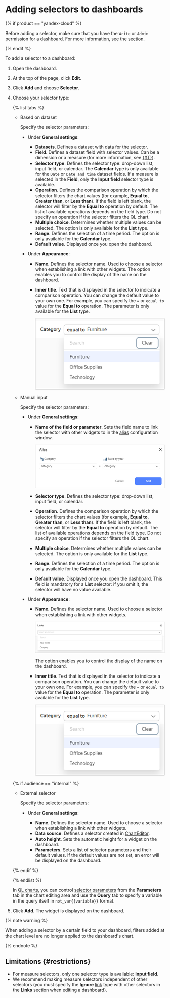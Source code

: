 # Adding selectors to dashboards

{% if product == "yandex-cloud" %}

Before adding a selector, make sure that you have the `Write` or `Admin` permission for a dashboard. For more information, see the [section](../../security/index.md#permissions).

{% endif %}

To add a selector to a dashboard:

1. Open the dashboard.
1. At the top of the page, click **Edit**.
1. Click **Add** and choose **Selector**.
1. Choose your selector type:

   {% list tabs %}

   - Based on dataset

      Specify the selector parameters:

      * Under **General settings**:

         * **Datasets**. Defines a dataset with data for the selector.
         * **Field**. Defines a dataset field with selector values. Can be a dimension or a measure (for more information, see [{#T}](../../concepts/dataset/data-model.md#field)).
         * **Selector type**. Defines the selector type: drop-down list, input field, or calendar. The **Calendar** type is only available for the `Date` or `Date and time` dataset fields. If a measure is selected in the **Field**, only the **Input field** selector type is available.
         * **Operation**. Defines the comparison operation by which the selector filters the chart values (for example, **Equal to**, **Greater than**, or **Less than**). If the field is left blank, the selector will filter by the **Equal to** operation by default. The list of available operations depends on the field type. Do not specify an operation if the selector filters the QL chart.
         * **Multiple choice**. Determines whether multiple values can be selected. The option is only available for the **List** type.
         * **Range**. Defines the selection of a time period. The option is only available for the **Calendar** type.
         * **Default value**. Displayed once you open the dashboard.

      * Under **Appearance**:

         * **Name**. Defines the selector name. Used to choose a selector when establishing a link with other widgets. The option enables you to control the display of the name on the dashboard.
         * **Inner title**. Text that is displayed in the selector to indicate a comparison operation. You can change the default value to your own one. For example, you can specify the `=` or `equal to` value for the **Equal to** operation. The parameter is only available for the **List** type.

            ![image](../../../_assets/datalens/selector-settings/selector-operation-title.png)

   - Manual input

      Specify the selector parameters:

      * Under **General settings**:

         * **Name of the field or parameter**. Sets the field name to link the selector with other widgets to in the [alias](create-alias.md) configuration window.

            ![image](../../../_assets/datalens/selector-settings/field-name.png)

         * **Selector type**. Defines the selector type: drop-down list, input field, or calendar.
         * **Operation**. Defines the comparison operation by which the selector filters the chart values (for example, **Equal to**, **Greater than**, or **Less than**). If the field is left blank, the selector will filter by the **Equal to** operation by default. The list of available operations depends on the field type. Do not specify an operation if the selector filters the QL chart.
         * **Multiple choice**. Determines whether multiple values can be selected. The option is only available for the **List** type.
         * **Range**. Defines the selection of a time period. The option is only available for the **Calendar** type.
         * **Default value**. Displayed once you open the dashboard. This field is mandatory for a **List** selector: if you omit it, the selector will have no value available.

      * Under **Appearance**:

         * **Name**. Defines the selector name. Used to choose a selector when establishing a link with other widgets.

            ![image](../../../_assets/datalens/selector-settings/caption.png)

            The option enables you to control the display of the name on the dashboard.

         * **Inner title**. Text that is displayed in the selector to indicate a comparison operation. You can change the default value to your own one. For example, you can specify the `=` or `equal to` value for the **Equal to** operation. The parameter is only available for the **List** type.

            ![image](../../../_assets/datalens/selector-settings/selector-operation-title.png)

   {% if audience == "internal" %}

   - External selector

      Specify the selector parameters:

      * Under **General settings**:

         * **Name**. Defines the selector name. Used to choose a selector when establishing a link with other widgets.
         * **Data source**. Defines a selector created in [ChartEditor](../../editor/widgets/selector/external.md).
         * **Auto height**. Sets the automatic height for a widget on the dashboard.
         * **Parameters**. Sets a list of selector parameters and their default values. If the default values are not set, an error will be displayed on the dashboard.

   {% endif %}

   {% endlist %}

   In [QL charts](../../concepts/chart/index.md#sql-charts), you can control [selector parameters](../chart/create-sql-chart.md#selector-parameters) from the **Parameters** tab in the chart editing area and use the **Query** tab to specify a variable in the query itself in `not_var{{variable}}` format.

1. Click **Add**. The widget is displayed on the dashboard.

{% note warning %}

When adding a selector by a certain field to your dashboard, filters added at the chart level are no longer applied to the dashboard's chart.

{% endnote %}

## Limitations {#restrictions}

* For measure selectors, only one selector type is available: **Input field**.
* We recommend making measure selectors independent of other selectors (you must specify the **Ignore** [link](../../concepts/dashboard.md#link) type with other selectors in the **Links** section when editing a dashboard).
